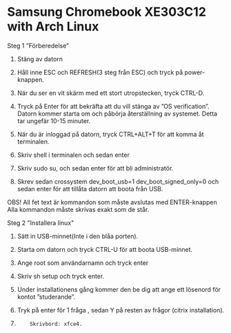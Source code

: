 Samsung Chromebook XE303C12 with Arch Linux
==========

Steg 1 ”Förberedelse”


1.	Stäng av datorn  

2.	Håll inne ESC och REFRESH(3 steg från ESC) och tryck på power-knappen.  

3.	När  du ser en vit skärm med ett stort utropstecken, tryck CTRL-D.  

4.	Tryck på Enter för att bekräfta att du vill stänga av ”OS verification”. Datorn kommer starta om och påbörja återställning av systemet. Detta tar ungefär 10-15 minuter.  


5.	När du är inloggad på datorn, tryck CTRL+ALT+T för att komma åt terminalen.


6.	Skriv shell i terminalen och sedan enter 


7.	Skriv sudo su, och sedan enter för att bli administratör.


8.	Skrev sedan crossystem dev_boot_usb=1 dev_boot_signed_only=0 och sedan enter för att tillåta datorn att boota från USB.


OBS! All fet text är kommandon som måste avslutas med ENTER-knappen
           Alla kommandon måste skrivas exakt som de står. 

Steg 2 "Installera linux" 
1.	Sätt in USB-minnet(Inte i den blåa porten).  

2.	Starta om datorn och tryck CTRL-U för att boota USB-minnet.  

3.	Ange root som användarnamn och tryck enter  

4.	Skriv sh setup och tryck enter.  

5.	Under installationens gång kommer den be dig att ange ett lösenord för kontot ”studerande”. 

6.	Tryk på enter för 1 fråga , sedan Y på resten av frågor (citrix installation).

7.         Skrivbord: xfce4.
